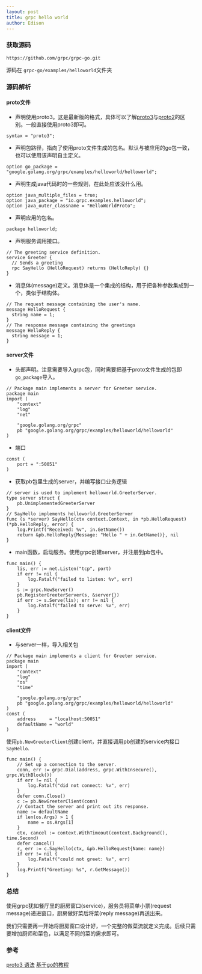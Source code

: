 ```yaml
---
layout: post
title: grpc hello world
author: Edison
---
```


### 获取源码
```
https://github.com/grpc/grpc-go.git
```
源码在 ```grpc-go/examples/helloworld```文件夹

### 源码解析
#### proto文件
- 声明使用proto3。这是最新版的格式，具体可以了解[proto3](https://developers.google.com/protocol-buffers/docs/proto3)与[proto2](https://developers.google.com/protocol-buffers/docs/proto)的区别。一般直接使用proto3即可。
```
syntax = "proto3";
```
- 声明包路径，指向了使用proto文件生成的包名。默认与被应用的go包一致，也可以使用该声明自主定义。
```
option go_package = "google.golang.org/grpc/examples/helloworld/helloworld";
```
- 声明生成java代码时的一些规则，在此处应该没什么用。
```
option java_multiple_files = true;
option java_package = "io.grpc.examples.helloworld";
option java_outer_classname = "HelloWorldProto";
```
- 声明应用的包名。
```
package helloworld;
```
- 声明服务调用接口。
```
// The greeting service definition.
service Greeter {
  // Sends a greeting
  rpc SayHello (HelloRequest) returns (HelloReply) {}
}
```
- 消息体(message)定义。消息体是一个集成的结构，用于把各种参数集成到一个，类似于结构体。
```
// The request message containing the user's name.
message HelloRequest {
  string name = 1;
}
// The response message containing the greetings
message HelloReply {
  string message = 1;
}
```

#### server文件
- 头部声明。注意需要导入grpc包，同时需要把基于proto文件生成的包即```go_package```导入。
```
// Package main implements a server for Greeter service.
package main
import (
	"context"
	"log"
	"net"

	"google.golang.org/grpc"
	pb "google.golang.org/grpc/examples/helloworld/helloworld"
)
```
- 端口
```
const (
	port = ":50051"
)
```
- 获取pb包里生成的server，并编写接口业务逻辑
```
// server is used to implement helloworld.GreeterServer.
type server struct {
	pb.UnimplementedGreeterServer
}
// SayHello implements helloworld.GreeterServer
func (s *server) SayHello(ctx context.Context, in *pb.HelloRequest) (*pb.HelloReply, error) {
	log.Printf("Received: %v", in.GetName())
	return &pb.HelloReply{Message: "Hello " + in.GetName()}, nil
}
```
- main函数，启动服务。使用grpc创建server，并注册到pb包中。
```
func main() {
	lis, err := net.Listen("tcp", port)
	if err != nil {
		log.Fatalf("failed to listen: %v", err)
	}
	s := grpc.NewServer()
	pb.RegisterGreeterServer(s, &server{})
	if err := s.Serve(lis); err != nil {
		log.Fatalf("failed to serve: %v", err)
	}
}
```

#### client文件
- 与server一样，导入相关包
```
// Package main implements a client for Greeter service.
package main
import (
	"context"
	"log"
	"os"
	"time"

	"google.golang.org/grpc"
	pb "google.golang.org/grpc/examples/helloworld/helloworld"
)
const (
	address     = "localhost:50051"
	defaultName = "world"
)
```
使用```pb.NewGreeterClient```创建client，并直接调用pb创建的service内接口```SayHello```.
```
func main() {
	// Set up a connection to the server.
	conn, err := grpc.Dial(address, grpc.WithInsecure(), grpc.WithBlock())
	if err != nil {
		log.Fatalf("did not connect: %v", err)
	}
	defer conn.Close()
	c := pb.NewGreeterClient(conn)
	// Contact the server and print out its response.
	name := defaultName
	if len(os.Args) > 1 {
		name = os.Args[1]
	}
	ctx, cancel := context.WithTimeout(context.Background(), time.Second)
	defer cancel()
	r, err := c.SayHello(ctx, &pb.HelloRequest{Name: name})
	if err != nil {
		log.Fatalf("could not greet: %v", err)
	}
	log.Printf("Greeting: %s", r.GetMessage())
}
```

### 总结

使用grpc犹如餐厅里的厨房窗口(service)，服务员将菜单小票(request message)递进窗口，厨房做好菜后将菜(reply message)再送出来。   

我们只需要再一开始将厨房窗口设计好，一个完整的做菜流就定义完成。后续只需要增加厨师和菜色，以满足不同的菜的需求即可。

### 参考
[proto3 语法](https://developers.google.com/protocol-buffers/docs/proto3)
[基于go的教程](https://developers.google.com/protocol-buffers/docs/gotutorial)
